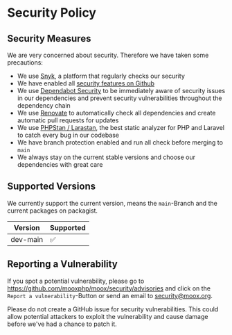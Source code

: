 # Security Policy

## Security Measures

We are very concerned about security. Therefore we have taken some precautions:

-   We use [Snyk](https://app.snyk.io/org/adrolli/project/dd7d7d2c-7a0c-4741-ab01-e3d11ea18fa0), a platform that regularly checks our security
-   We have enabled all [security features on Github](https://github.com/mooxphp/moox/security)
-   We use [Dependabot Security](https://github.com/mooxphp/moox/security/dependabot) to be immediately aware of security issues in our dependencies and prevent security vulnerabilities throughout the dependency chain
-   We use [Renovate](https://renovatebot.com/) to automatically check all dependencies and create automatic pull requests for updates
-   We use [PHPStan / Larastan](https://github.com/mooxphp/moox/actions/workflows/phpstan.yml), the best static analyzer for PHP and Laravel to catch every bug in our codebase
-   We have branch protection enabled and run all check before merging to `main`
-   We always stay on the current stable versions and choose our dependencies with great care

## Supported Versions

We currently support the current version, means the `main`-Branch and the current packages on packagist.

| Version  | Supported          |
| -------- | ------------------ |
| dev-main | :white_check_mark: |

## Reporting a Vulnerability

If you spot a potential vulnerability, please go to https://github.com/mooxphp/moox/security/advisories and click on the `Report a vulnerability`-Button or send an email to security@moox.org.

Please do not create a GitHub issue for security vulnerabilities. This could allow potential attackers to exploit the vulnerability and cause damage before we've had a chance to patch it.
